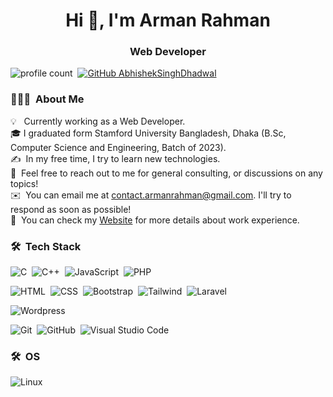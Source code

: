 


<h1 align="center">Hi 👋, I'm Arman Rahman</h1>
<h3 align="center">Web Developer</h3>

![profile count](https://komarev.com/ghpvc/?username=helloarman&color=red)&nbsp;
[![GitHub AbhishekSinghDhadwal](https://img.shields.io/github/followers/helloarman?label=follow&style=social)](https://github.com/helloarman)&nbsp;




### 👨🏻‍💻 &nbsp;About Me
💡 &nbsp; Currently working as a Web Developer. \
🎓&nbsp;I graduated form Stamford University Bangladesh, Dhaka (B.Sc, Computer Science and Engineering, Batch of 2023).\
✍️ &nbsp;In my free time, I try to learn new technologies.\
💬 &nbsp;Feel free to reach out to me for general consulting, or discussions on any topics!\
✉️ &nbsp;You can email me at contact.armanrahman@gmail.com. I'll try to respond as soon as possible!\
📄 &nbsp;You can check my [Website](https://armanrahman.info) for more details about work experience.


### 🛠 &nbsp;Tech Stack

![C](https://img.shields.io/badge/C-A8B9CC?style=flat&logo=c&logoColor=black)&nbsp;
![C++](https://img.shields.io/badge/-C++-05122A?style=flat&logo=C%2B%2B&logoColor=00599C)&nbsp;
![JavaScript](https://img.shields.io/badge/-JavaScript-05122A?style=flat&logo=javascript)&nbsp;
![PHP](https://img.shields.io/badge/-PHP-05122A?style=flat&logo=php)&nbsp;


![HTML](https://img.shields.io/badge/-HTML-05122A?style=flat&logo=HTML5)&nbsp;
![CSS](https://img.shields.io/badge/-CSS-05122A?style=flat&logo=CSS3&logoColor=1572B6)&nbsp;
![Bootstrap](https://img.shields.io/badge/-Bootstrap-05122A?style=flat&logo=bootstrap&logoColor=563D7C)&nbsp;
![Tailwind](https://img.shields.io/badge/Tailwind_CSS-06B6D4?style=flat&logo=tailwind-css&logoColor=white)&nbsp;
![Laravel](https://img.shields.io/badge/-Laravel-05122A?style=flat&logo=laravel&logoColor=D03D59)&nbsp;

![Wordpress](https://img.shields.io/badge/-Wordpress-05122A?style=flat&logo=wordpress&logoColor=092E20)&nbsp;

![Git](https://img.shields.io/badge/-Git-05122A?style=flat&logo=git)&nbsp;
![GitHub](https://img.shields.io/badge/-GitHub-05122A?style=flat&logo=github)&nbsp;
![Visual Studio Code](https://img.shields.io/badge/-Visual%20Studio%20Code-05122A?style=flat&logo=visual-studio-code&logoColor=007ACC)&nbsp;

### 🛠 &nbsp;OS
![Linux](https://img.shields.io/badge/Linux-FCC624?style=flat&logo=linux&logoColor=black)&nbsp;

